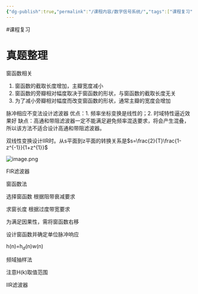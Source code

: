 ```yaml
---
{"dg-publish":true,"permalink":"/课程内容/数字信号系统/","tags":["课程复习"],"noteIcon":"","created":"2023-12-27T20:53:14.837+08:00","updated":"2024-01-07T11:32:16.727+08:00"}
---
```


#课程复习 

# 真题整理
窗函数相关
1. 窗函数的截取长度增加，主瓣宽度减小
2. 窗函数的旁瓣相对幅度取决于窗函数的形状，与窗函数的截取长度无关
3. 为了减小旁瓣相对幅度而改变窗函数的形状，通常主瓣的宽度会增加

脉冲相应不变法设计滤波器
优点：1. 频率坐标变换是线性的；2. 时域特性逼近效果好
缺点：高通和带阻滤波器一定不能满足避免频率混迭要求，将会产生混叠，所以该方法不适合设计高通和带阻滤波器。

双线性变换设计IIR时。从s平面到z平面的转换关系是$s=\frac{2}{T}\frac{1-z^{-1}}{1+z^{1}}$


![image.png](https://cdn.jsdelivr.net/gh/Magic-cloak/Ming_Image/obsidian20231228174633.png)

FIR滤波器

窗函数法

选择窗函数 根据阻带衰减要求

求窗长度 根据过度带宽要求

为满足因果性，需将窗函数右移

设计窗函数并确定单位脉冲响应

h(n)=h$_d$(n)w(n)

频域抽样法

注意H(k)取值范围

IIR滤波器



